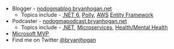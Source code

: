 * Blogger - [nodogmablog.bryanhogan.net](nodogmablog.bryanhogan.net)
  - Topics include - [.NET 6](https://nodogmablog.bryanhogan.net/tag/dotnet6/), [Polly](https://nodogmablog.bryanhogan.net/tag/polly), [AWS](https://nodogmablog.bryanhogan.net/tag/aws/) [Entity Framework](https://nodogmablog.bryanhogan.net/tag/entity-framework/)
* Podcaster - [nodogmapodcast.bryanhogan.net](nodogmapodcast.bryanhogan.net)
  - Topics include - [.NET](https://nodogmapodcast.bryanhogan.net/tag/dotnet/), [Microservices](https://nodogmapodcast.bryanhogan.net/tag/microservices/), [Health/Mental Health](https://nodogmapodcast.bryanhogan.net/tag/health/)
* [Microsoft MVP](https://mvp.microsoft.com/en-us/PublicProfile/5003496)
* Find me on Twitter [@bryanjhogan](https://twitter.com/bryanjhogan)
